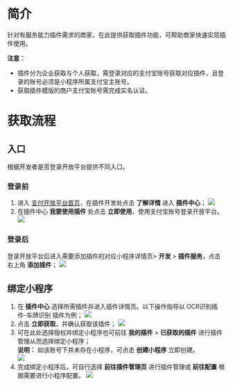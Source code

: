 # 简介
针对有服务能力插件需求的商家，在此提供获取插件功能，可帮助商家快速实现插件使用。

**注意：**

- 插件分为企业获取与个人获取，需登录对应的支付宝账号获取对应插件，且登录的账号必须是小程序所属支付宝主账号。
- 获取插件模版的商户支付宝账号需完成实名认证。

# 获取流程

## 入口
根据开发者是否登录开放平台提供不同入口。

### 登录前

1. 进入 [支付开放平台首页](https://open.alipay.com/)，在插件开发处点击 **了解详情** 进入 **插件中心**；
![](https://cdn.nlark.com/yuque/0/2021/png/179989/1640935778520-991aad10-0212-4c9e-8d97-f8bea00031d3.png)
1. 在插件中心 **我要使用插件** 处点击 **立即使用**，使用支付宝账号登录开放平台。
![](https://cdn.nlark.com/yuque/0/2021/png/179989/1640935717522-e6e47cef-7f8d-4680-bce3-b9360c9399f3.png)

### 登录后
登录开放平台后进入需要添加插件的对应小程序详情页> **开发** > **插件服务**，点击右上角 **添加插件**；
![](https://cdn.nlark.com/yuque/0/2021/png/179989/1640935176010-ef4c4466-30de-47aa-942d-67fd627673a2.png)

## 绑定小程序

1. 在 **插件中心** 选择所需插件并进入插件详情页。以下操作指导以 OCR识别插件-车牌识别 插件为例；
![](https://cdn.nlark.com/yuque/0/2021/png/179989/1640935118879-1a174e7a-3ced-49bf-945d-c7bf6822dd43.png)
1. 点击 **立即获取**，并确认获取该插件；
![](https://cdn.nlark.com/yuque/0/2021/png/179989/1640935251474-8df015c2-241d-45a8-a641-c73088d0d576.png)
1. 可在此处选择授权并绑定小程序也可前往 **我的插件** > **已获取的插件** 进行插件管理从而选择绑定小程序；<br/>
**说明：** 如该账号下并未存在小程序，可点击 **创建小程序** 立即创建。<br />
![](https://cdn.nlark.com/yuque/0/2021/png/179989/1640935514121-f5170f9e-2f8e-4139-a994-d412bcc1eeaa.png)
1. 完成绑定小程序后，可自行选择 **前往插件管理页** 进行插件管理或 **前往配置** 根据需要进行小程序配置。
![](https://cdn.nlark.com/yuque/0/2021/png/179989/1640935588522-ea30d329-0712-4d08-b2a9-327488534fd7.png)
